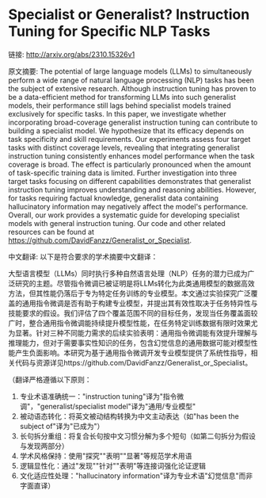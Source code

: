 # Specialist or Generalist? Instruction Tuning for Specific NLP Tasks

链接: http://arxiv.org/abs/2310.15326v1

原文摘要:
The potential of large language models (LLMs) to simultaneously perform a
wide range of natural language processing (NLP) tasks has been the subject of
extensive research. Although instruction tuning has proven to be a
data-efficient method for transforming LLMs into such generalist models, their
performance still lags behind specialist models trained exclusively for
specific tasks. In this paper, we investigate whether incorporating
broad-coverage generalist instruction tuning can contribute to building a
specialist model. We hypothesize that its efficacy depends on task specificity
and skill requirements. Our experiments assess four target tasks with distinct
coverage levels, revealing that integrating generalist instruction tuning
consistently enhances model performance when the task coverage is broad. The
effect is particularly pronounced when the amount of task-specific training
data is limited. Further investigation into three target tasks focusing on
different capabilities demonstrates that generalist instruction tuning improves
understanding and reasoning abilities. However, for tasks requiring factual
knowledge, generalist data containing hallucinatory information may negatively
affect the model's performance. Overall, our work provides a systematic guide
for developing specialist models with general instruction tuning. Our code and
other related resources can be found at
https://github.com/DavidFanzz/Generalist_or_Specialist.

中文翻译:
以下是符合要求的学术摘要中文翻译：

大型语言模型（LLMs）同时执行多种自然语言处理（NLP）任务的潜力已成为广泛研究的主题。尽管指令微调已被证明是将LLMs转化为此类通用模型的数据高效方法，但其性能仍落后于专为特定任务训练的专业模型。本文通过实验探究广泛覆盖的通用指令微调是否有助于构建专业模型，并提出其有效性取决于任务特异性与技能要求的假设。我们评估了四个覆盖范围不同的目标任务，发现当任务覆盖面较广时，整合通用指令微调能持续提升模型性能，在任务特定训练数据有限时效果尤为显著。针对三种不同能力需求的后续实验表明：通用指令微调能有效提升理解与推理能力，但对于需要事实性知识的任务，包含幻觉信息的通用数据可能对模型性能产生负面影响。本研究为基于通用指令微调开发专业模型提供了系统性指导，相关代码与资源详见https://github.com/DavidFanzz/Generalist_or_Specialist。

（翻译严格遵循以下原则：
1. 专业术语准确统一："instruction tuning"译为"指令微调"，"generalist/specialist model"译为"通用/专业模型"
2. 被动语态转化：将英文被动结构转换为中文主动表达（如"has been the subject of"译为"已成为"）
3. 长句拆分重组：将复合长句按中文习惯分解为多个短句（如第二句拆分为假设与发现两部分）
4. 学术风格保持：使用"探究""表明""显著"等规范学术用语
5. 逻辑显性化：通过"发现""针对""表明"等连接词强化论证逻辑
6. 文化适应性处理："hallucinatory information"译为专业术语"幻觉信息"而非字面直译）

